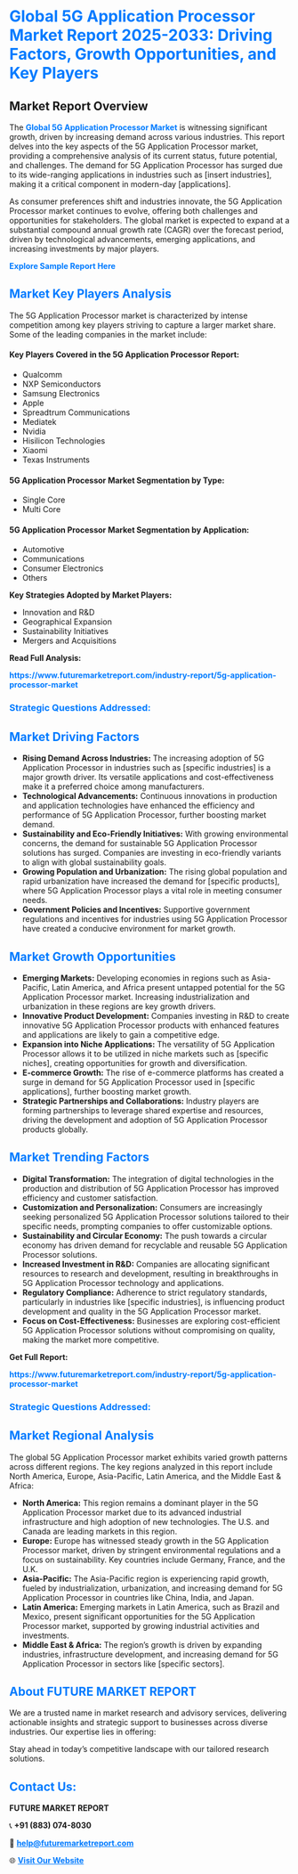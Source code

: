 <h1 style="color: #007BFF;">Global 5G Application Processor Market Report 2025-2033: Driving Factors, Growth Opportunities, and Key Players</h1>

<section id="overview">
<h2>Market Report Overview</h2>
<p>The <a href="https://www.futuremarketreport.com/industry-report/5g-application-processor-market" style="color: #007BFF; text-decoration: none;"><strong>Global 5G Application Processor Market</strong></a> is witnessing significant growth, driven by increasing demand across various industries. This report delves into the key aspects of the 5G Application Processor market, providing a comprehensive analysis of its current status, future potential, and challenges. The demand for 5G Application Processor has surged due to its wide-ranging applications in industries such as [insert industries], making it a critical component in modern-day [applications].</p>
<p>As consumer preferences shift and industries innovate, the 5G Application Processor market continues to evolve, offering both challenges and opportunities for stakeholders. The global market is expected to expand at a substantial compound annual growth rate (CAGR) over the forecast period, driven by technological advancements, emerging applications, and increasing investments by major players.</p>
</section>

<section id="overview">
<p><a href="https://www.futuremarketreport.com/request-sample/reportId=75254" style="color: #007BFF; text-decoration: none;"><strong>Explore Sample Report Here</strong></a></p>
</section>

<section id="key-players">
<h2 style="color: #007BFF;">Market Key Players Analysis</h2>
<p>The 5G Application Processor market is characterized by intense competition among key players striving to capture a larger market share. Some of the leading companies in the market include:</p>
<h4>Key Players Covered in the 5G Application Processor Report:</h4>
<ul><li>Qualcomm</li><li>NXP Semiconductors</li><li>Samsung Electronics</li><li>Apple</li><li>Spreadtrum Communications</li><li>Mediatek</li><li>Nvidia</li><li>Hisilicon Technologies</li><li>Xiaomi</li><li>Texas Instruments</li></ul>
<h4>5G Application Processor Market Segmentation by Type:</h4>
<ul><li>Single Core</li><li>Multi Core</li></ul>

<h4>5G Application Processor Market Segmentation by Application:</h4>
<ul><li>Automotive</li><li>Communications</li><li>Consumer Electronics</li><li>Others</li></ul>
<p><strong>Key Strategies Adopted by Market Players:</strong></p>
<ul>
<li>Innovation and R&D</li>
<li>Geographical Expansion</li>
<li>Sustainability Initiatives</li>
<li>Mergers and Acquisitions</li>
</ul>
</section>

<section>
<p><strong>Read Full Analysis: </strong></p><a href="https://www.futuremarketreport.com/industry-report/5g-application-processor-market" style="color: #007BFF; text-decoration: none;"><strong>https://www.futuremarketreport.com/industry-report/5g-application-processor-market</strong></a>
<h3 style="color: #007BFF;">Strategic Questions Addressed:</h3>
</section>

<section id="driving-factors">
<h2 style="color: #007BFF;">Market Driving Factors</h2>
<ul>
<li><strong>Rising Demand Across Industries:</strong> The increasing adoption of 5G Application Processor in industries such as [specific industries] is a major growth driver. Its versatile applications and cost-effectiveness make it a preferred choice among manufacturers.</li>
<li><strong>Technological Advancements:</strong> Continuous innovations in production and application technologies have enhanced the efficiency and performance of 5G Application Processor, further boosting market demand.</li>
<li><strong>Sustainability and Eco-Friendly Initiatives:</strong> With growing environmental concerns, the demand for sustainable 5G Application Processor solutions has surged. Companies are investing in eco-friendly variants to align with global sustainability goals.</li>
<li><strong>Growing Population and Urbanization:</strong> The rising global population and rapid urbanization have increased the demand for [specific products], where 5G Application Processor plays a vital role in meeting consumer needs.</li>
<li><strong>Government Policies and Incentives:</strong> Supportive government regulations and incentives for industries using 5G Application Processor have created a conducive environment for market growth.</li>
</ul>
</section>

<section id="growth-opportunities">
<h2 style="color: #007BFF;">Market Growth Opportunities</h2>
<ul>
<li><strong>Emerging Markets:</strong> Developing economies in regions such as Asia-Pacific, Latin America, and Africa present untapped potential for the 5G Application Processor market. Increasing industrialization and urbanization in these regions are key growth drivers.</li>
<li><strong>Innovative Product Development:</strong> Companies investing in R&D to create innovative 5G Application Processor products with enhanced features and applications are likely to gain a competitive edge.</li>
<li><strong>Expansion into Niche Applications:</strong> The versatility of 5G Application Processor allows it to be utilized in niche markets such as [specific niches], creating opportunities for growth and diversification.</li>
<li><strong>E-commerce Growth:</strong> The rise of e-commerce platforms has created a surge in demand for 5G Application Processor used in [specific applications], further boosting market growth.</li>
<li><strong>Strategic Partnerships and Collaborations:</strong> Industry players are forming partnerships to leverage shared expertise and resources, driving the development and adoption of 5G Application Processor products globally.</li>
</ul>
</section>

<section id="trending-factors">
<h2 style="color: #007BFF;">Market Trending Factors</h2>
<ul>
<li><strong>Digital Transformation:</strong> The integration of digital technologies in the production and distribution of 5G Application Processor has improved efficiency and customer satisfaction.</li>
<li><strong>Customization and Personalization:</strong> Consumers are increasingly seeking personalized 5G Application Processor solutions tailored to their specific needs, prompting companies to offer customizable options.</li>
<li><strong>Sustainability and Circular Economy:</strong> The push towards a circular economy has driven demand for recyclable and reusable 5G Application Processor solutions.</li>
<li><strong>Increased Investment in R&D:</strong> Companies are allocating significant resources to research and development, resulting in breakthroughs in 5G Application Processor technology and applications.</li>
<li><strong>Regulatory Compliance:</strong> Adherence to strict regulatory standards, particularly in industries like [specific industries], is influencing product development and quality in the 5G Application Processor market.</li>
<li><strong>Focus on Cost-Effectiveness:</strong> Businesses are exploring cost-efficient 5G Application Processor solutions without compromising on quality, making the market more competitive.</li>
</ul>
</section>

<section>
<p><strong>Get Full Report: </strong></p><a href="https://www.futuremarketreport.com/industry-report/5g-application-processor-market" style="color: #007BFF; text-decoration: none;"><strong>https://www.futuremarketreport.com/industry-report/5g-application-processor-market</strong></a>
<h3 style="color: #007BFF;">Strategic Questions Addressed:</h3>
</section>


<section id="regional-analysis">
<h2 style="color: #007BFF;">Market Regional Analysis</h2>
<p>The global 5G Application Processor market exhibits varied growth patterns across different regions. The key regions analyzed in this report include North America, Europe, Asia-Pacific, Latin America, and the Middle East & Africa:</p>
<ul>
<li><strong>North America:</strong> This region remains a dominant player in the 5G Application Processor market due to its advanced industrial infrastructure and high adoption of new technologies. The U.S. and Canada are leading markets in this region.</li>
<li><strong>Europe:</strong> Europe has witnessed steady growth in the 5G Application Processor market, driven by stringent environmental regulations and a focus on sustainability. Key countries include Germany, France, and the U.K.</li>
<li><strong>Asia-Pacific:</strong> The Asia-Pacific region is experiencing rapid growth, fueled by industrialization, urbanization, and increasing demand for 5G Application Processor in countries like China, India, and Japan.</li>
<li><strong>Latin America:</strong> Emerging markets in Latin America, such as Brazil and Mexico, present significant opportunities for the 5G Application Processor market, supported by growing industrial activities and investments.</li>
<li><strong>Middle East & Africa:</strong> The region’s growth is driven by expanding industries, infrastructure development, and increasing demand for 5G Application Processor in sectors like [specific sectors].</li>
</ul>
</section>

<footer>
<h2 style="color: #007BFF;">About FUTURE MARKET REPORT</h2>
<p>We are a trusted name in market research and advisory services, delivering actionable insights and strategic support to businesses across diverse industries. Our expertise lies in offering:</p>

<p>Stay ahead in today’s competitive landscape with our tailored research solutions.</p>

<h2 style="color: #007BFF;">Contact Us:</h2>
<p><strong>FUTURE MARKET REPORT</strong></p>
<p>📞 <strong>+91 (883) 074-8030</strong></p>
<p>📧 <strong><a href="mailto:help@futuremarketreport.com" style="color: #007BFF;">help@futuremarketreport.com</a></strong></p>
<p>🌐 <strong><a href="https://www.futuremarketreport.com/" style="color: #007BFF;">Visit Our Website</a></strong></p>
</footer>